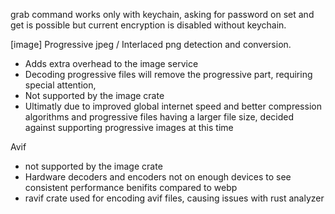 grab command works only with keychain, asking for password on set and get is possible but current encryption is disabled without keychain.

[image]
Progressive jpeg / Interlaced png detection and conversion.

- Adds extra overhead to the image service
- Decoding progressive files will remove the progressive part, requiring special attention,
- Not supported by the image crate
- Ultimatly due to improved global internet speed and better compression algorithms and progressive files having a larger file size,
  decided against supporting progressive images at this time

Avif

- not supported by the image crate
- Hardware decoders and encoders not on enough devices to see consistent performance benifits compared to webp
- ravif crate used for encoding avif files, causing issues with rust analyzer
